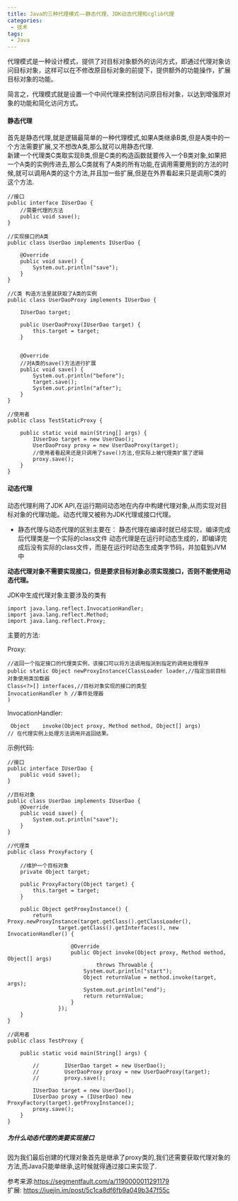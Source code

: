 ```yaml
---
title: Java的三种代理模式——静态代理、JDK动态代理和cglib代理
categories: 
 - 技术
tags:
 - Java
---
```


代理模式是一种设计模式，提供了对目标对象额外的访问方式，即通过代理对象访问目标对象，这样可以在不修改原目标对象的前提下，提供额外的功能操作，扩展目标对象的功能。

简言之，代理模式就是设置一个中间代理来控制访问原目标对象，以达到增强原对象的功能和简化访问方式。

#### 静态代理
首先是静态代理,就是逻辑最简单的一种代理模式,如果A类继承B类,但是A类中的一个方法需要扩展,又不想改A类,那么就可以用静态代理.<br>
新建一个代理类C类取实现B类,但是C类的构造函数就要传入一个B类对象,如果把一个A类的实例传进去,那么C类就有了A类的所有功能,在调用需要用到的方法的时候,就可以调用A类的这个方法,并且加一些扩展,但是在外界看起来只是调用C类的这个方法.
```
//接口
public interface IUserDao {
    //需要代理的方法
    public void save();
}

//实现接口的A类
public class UserDao implements IUserDao {

    @Override
    public void save() {
        System.out.println("save");
    }
}

//C类 构造方法里就获取了A类的实例
public class UserDaoProxy implements IUserDao {

    IUserDao target;

    public UserDaoProxy(IUserDao target) {
        this.target = target;
    }

    
    @Override
    //对A类的save()方法进行扩展
    public void save() {
        System.out.println("before");
        target.save();
        System.out.println("after");
    }
}

//使用者
public class TestStaticProxy {

    public static void main(String[] args) {
        IUserDao target = new UserDao();
        UserDaoProxy proxy = new UserDaoProxy(target);
        //使用者看起来还是只调用了save()方法,但实际上被代理类扩展了逻辑
        proxy.save();
    }
}

```


#### 动态代理
动态代理利用了JDK API,在运行期间动态地在内存中构建代理对象,从而实现对目标对象的代理功能。动态代理又被称为JDK代理或接口代理。

- 静态代理与动态代理的区别主要在：
静态代理在编译时就已经实现，编译完成后代理类是一个实际的class文件
动态代理是在运行时动态生成的，即编译完成后没有实际的class文件，而是在运行时动态生成类字节码，并加载到JVM中

**动态代理对象不需要实现接口，但是要求目标对象必须实现接口，否则不能使用动态代理。**

JDK中生成代理对象主要涉及的类有
```
import java.lang.reflect.InvocationHandler;
import java.lang.reflect.Method;
import java.lang.reflect.Proxy;
```
主要的方法:

Proxy:
```
//返回一个指定接口的代理类实例，该接口可以将方法调用指派到指定的调用处理程序
public static Object newProxyInstance(ClassLoader loader,//指定当前目标对象使用类加载器
Class<?>[] interfaces,//目标对象实现的接口的类型
InvocationHandler h //事件处理器
)
```
InvocationHandler:
```
 Object    invoke(Object proxy, Method method, Object[] args) 
// 在代理实例上处理方法调用并返回结果。
```

示例代码:
```
//接口
public interface IUserDao {
    public void save();
}

//目标对象
public class UserDao implements IUserDao {
    @Override
    public void save() {
        System.out.println("save");
    }
}

//代理类
public class ProxyFactory {

    //维护一个目标对象
    private Object target;

    public ProxyFactory(Object target) {
        this.target = target;
    }

    public Object getProxyInstance() {
        return Proxy.newProxyInstance(target.getClass().getClassLoader(),
                target.getClass().getInterfaces(), new InvocationHandler() {

                    @Override
                    public Object invoke(Object proxy, Method method, Object[] args)
                            throws Throwable {
                        System.out.println("start");
                        Object returnValue = method.invoke(target, args);
                        System.out.println("end");
                        return returnValue;
                    }
                });
    }
}

//调用者
public class TestProxy {

    public static void main(String[] args) {

        //        IUserDao target = new UserDao();
        //        UserDaoProxy proxy = new UserDaoProxy(target);
        //        proxy.save();

        IUserDao target = new UserDao();
        IUserDao proxy = (IUserDao) new ProxyFactory(target).getProxyInstance();
        proxy.save();
    }
}
```

##### 为什么动态代理的类要实现接口
因为我们最后创建的代理对象首先是继承了proxy类的,我们还需要获取代理对象的方法,而Java只能单继承,这时候就得通过接口来实现了.


参考来源:https://segmentfault.com/a/1190000011291179<br>
扩展: https://juejin.im/post/5c1ca8df6fb9a049b347f55c
